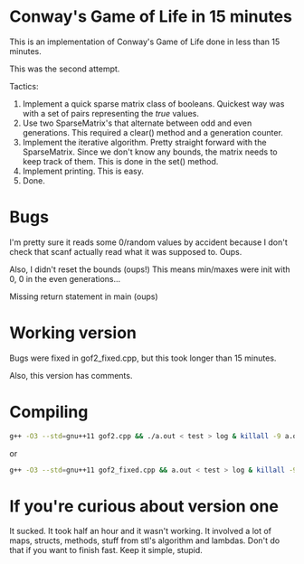 Conway's Game of Life in 15 minutes
===================================

This is an implementation of Conway's Game of Life done in less than 15 minutes.

This was the second attempt.

Tactics:
1.  Implement a quick sparse matrix class of booleans. Quickest way was with a set of pairs representing the _true_ values.
2.  Use two SparseMatrix's that alternate between odd and even generations. This required a clear() method and a generation counter.
3.  Implement the iterative algorithm. Pretty straight forward with the SparseMatrix. Since we don't know any bounds, the matrix needs to keep track of them. This is done in the set() method.
4.  Implement printing. This is easy.
5.  Done.

Bugs
====

I'm pretty sure it reads some 0/random values by accident because I don't check that scanf actually read what it was supposed to. Oups.

Also, I didn't reset the bounds (oups!) This means min/maxes were init with 0, 0 in the even generations...

Missing return statement in main (oups)

Working version
===============

Bugs were fixed in gof2_fixed.cpp, but this took longer than 15 minutes.

Also, this version has comments.

Compiling
=========

```sh
g++ -O3 --std=gnu++11 gof2.cpp && ./a.out < test > log & killall -9 a.out
```

or
```sh
g++ -O3 --std=gnu++11 gof2_fixed.cpp && a.out < test > log & killall -9 a.out
```

If you're curious about version one
===================================

It sucked. It took half an hour and it wasn't working. It involved a lot of maps, structs, methods, stuff from stl's algorithm and lambdas. Don't do that if you want to finish fast. Keep it simple, stupid.
